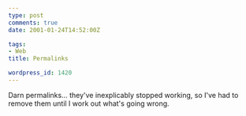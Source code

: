```yaml
---
type: post
comments: true
date: 2001-01-24T14:52:00Z

tags:
- Web
title: Permalinks

wordpress_id: 1420
---
```


Darn permalinks… they've inexplicably stopped working, so I've had to remove them until I work out what's going wrong. 
